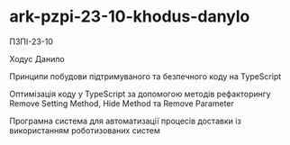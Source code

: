 # ark-pzpi-23-10-khodus-danylo

ПЗПІ-23-10

Ходус Данило 

Принципи побудови підтримуваного та безпечного коду на TypeScript

Оптимізація коду у TypeScript за допомогою методів рефакторингу Remove Setting Method, Hide Method та Remove Parameter

Програмна система для автоматизації процесів доставки із використанням роботизованих систем


